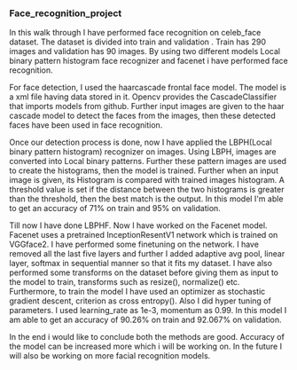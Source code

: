 ### Face_recognition_project
In this walk through I have performed face recognition on celeb_face dataset. The dataset is divided into train and validation . Train has 290 images and validation has 90 images. By using two different models Local binary pattern histogram face recognizer and facenet i have performed face recognition. 

For face detection, I used the haarcascade frontal face model. The model is a xml file having data stored in it. Opencv provides the CascadeClassifier that imports models from github. Further input images are given to the haar cascade model to detect the faces from the images, then these detected faces have been used in face recognition.

Once our detection process is done, now I have applied the LBPH(Local binary pattern histogram) recognizer on images. Using LBPH,  images are converted into Local binary patterns. Further these pattern images are used to create the histograms, then the model is trained. Further when an input image is given, its Histogram is compared with trained images histogram. A threshold value is set if the distance between the two histograms is greater than the threshold, then the best match is the output. In this model I'm able to get an accuracy of 71% on train and 95% on validation.

Till now I have done LBPHF. Now I have worked on the Facenet model. Facenet uses a pretrained InceptionResentV1 network which is trained on VGGface2. I have performed some finetuning on the network. I have removed all the last five layers and further I added adaptive avg pool, linear layer, softmax in sequential manner so that it fits my dataset. I have also performed some transforms on the dataset before giving them as input to the model to train,  transforms such as resize(), normalize() etc. Furthermore, to train the model I have used an optimizer as stochastic gradient descent, criterion as cross entropy().  Also I did hyper tuning of parameters. I used learning_rate as 1e-3, momentum as 0.99. In this model I am able to get an accuracy of 90.26% on train and 92.067% on validation.

In the end i would like to conclude both the methods are good. Accuracy of the model can be increased more which i will be working on. In the future I will also be working on more facial recognition models.
